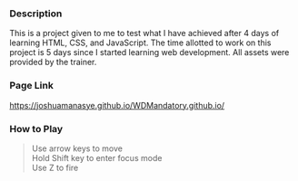 ### Description
This is a project given to me to test what I have achieved after 4 days of learning HTML, CSS, and JavaScript. The time allotted to work on this project is 5 days since I started learning web development. All assets were provided by the trainer.
### Page Link
https://joshuamanasye.github.io/WDMandatory.github.io/
### How to Play
> Use arrow keys to move<br />
Hold Shift key to enter focus mode<br />
Use Z to fire<br />
